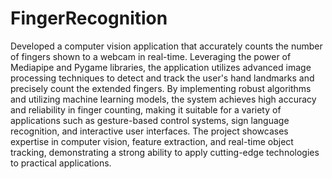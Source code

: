# FingerRecognition
Developed a computer vision application that accurately counts the number of fingers shown to a webcam in real-time. Leveraging the power of Mediapipe and Pygame libraries, the application utilizes advanced image processing techniques to detect and track the user's hand landmarks and precisely count the extended fingers. By implementing robust algorithms and utilizing machine learning models, the system achieves high accuracy and reliability in finger counting, making it suitable for a variety of applications such as gesture-based control systems, sign language recognition, and interactive user interfaces. The project showcases expertise in computer vision, feature extraction, and real-time object tracking, demonstrating a strong ability to apply cutting-edge technologies to practical applications.

